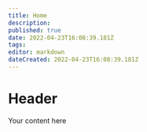 ```yaml
---
title: Home
description: 
published: true
date: 2022-04-23T16:08:39.181Z
tags: 
editor: markdown
dateCreated: 2022-04-23T16:08:39.181Z
---
```


# Header
Your content here
